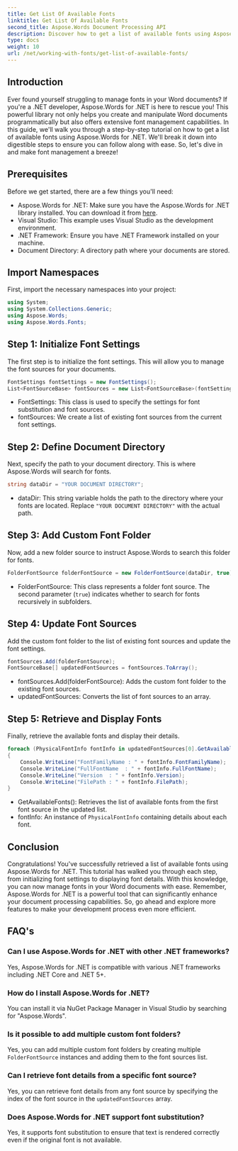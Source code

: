 ```yaml
---
title: Get List Of Available Fonts
linktitle: Get List Of Available Fonts
second_title: Aspose.Words Document Processing API
description: Discover how to get a list of available fonts using Aspose.Words for .NET in this detailed step-by-step tutorial. Boost your font management skills.
type: docs
weight: 10
url: /net/working-with-fonts/get-list-of-available-fonts/
---
```

## Introduction

Ever found yourself struggling to manage fonts in your Word documents? If you're a .NET developer, Aspose.Words for .NET is here to rescue you! This powerful library not only helps you create and manipulate Word documents programmatically but also offers extensive font management capabilities. In this guide, we'll walk you through a step-by-step tutorial on how to get a list of available fonts using Aspose.Words for .NET. We'll break it down into digestible steps to ensure you can follow along with ease. So, let's dive in and make font management a breeze!

## Prerequisites

Before we get started, there are a few things you'll need:

- Aspose.Words for .NET: Make sure you have the Aspose.Words for .NET library installed. You can download it from [here](https://releases.aspose.com/words/net/).
- Visual Studio: This example uses Visual Studio as the development environment.
- .NET Framework: Ensure you have .NET Framework installed on your machine.
- Document Directory: A directory path where your documents are stored.

## Import Namespaces

First, import the necessary namespaces into your project:

```csharp
using System;
using System.Collections.Generic;
using Aspose.Words;
using Aspose.Words.Fonts;
```

## Step 1: Initialize Font Settings

The first step is to initialize the font settings. This will allow you to manage the font sources for your documents.

```csharp
FontSettings fontSettings = new FontSettings();
List<FontSourceBase> fontSources = new List<FontSourceBase>(fontSettings.GetFontsSources());
```

- FontSettings: This class is used to specify the settings for font substitution and font sources.
- fontSources: We create a list of existing font sources from the current font settings.

## Step 2: Define Document Directory

Next, specify the path to your document directory. This is where Aspose.Words will search for fonts.

```csharp
string dataDir = "YOUR DOCUMENT DIRECTORY";
```

- dataDir: This string variable holds the path to the directory where your fonts are located. Replace `"YOUR DOCUMENT DIRECTORY"` with the actual path.

## Step 3: Add Custom Font Folder

Now, add a new folder source to instruct Aspose.Words to search this folder for fonts.

```csharp
FolderFontSource folderFontSource = new FolderFontSource(dataDir, true);
```

- FolderFontSource: This class represents a folder font source. The second parameter (`true`) indicates whether to search for fonts recursively in subfolders.

## Step 4: Update Font Sources

Add the custom font folder to the list of existing font sources and update the font settings.

```csharp
fontSources.Add(folderFontSource);
FontSourceBase[] updatedFontSources = fontSources.ToArray();
```

- fontSources.Add(folderFontSource): Adds the custom font folder to the existing font sources.
- updatedFontSources: Converts the list of font sources to an array.

## Step 5: Retrieve and Display Fonts

Finally, retrieve the available fonts and display their details.

```csharp
foreach (PhysicalFontInfo fontInfo in updatedFontSources[0].GetAvailableFonts())
{
    Console.WriteLine("FontFamilyName : " + fontInfo.FontFamilyName);
    Console.WriteLine("FullFontName  : " + fontInfo.FullFontName);
    Console.WriteLine("Version  : " + fontInfo.Version);
    Console.WriteLine("FilePath : " + fontInfo.FilePath);
}
```

- GetAvailableFonts(): Retrieves the list of available fonts from the first font source in the updated list.
- fontInfo: An instance of `PhysicalFontInfo` containing details about each font.

## Conclusion

Congratulations! You've successfully retrieved a list of available fonts using Aspose.Words for .NET. This tutorial has walked you through each step, from initializing font settings to displaying font details. With this knowledge, you can now manage fonts in your Word documents with ease. Remember, Aspose.Words for .NET is a powerful tool that can significantly enhance your document processing capabilities. So, go ahead and explore more features to make your development process even more efficient.

## FAQ's

### Can I use Aspose.Words for .NET with other .NET frameworks?
Yes, Aspose.Words for .NET is compatible with various .NET frameworks including .NET Core and .NET 5+.

### How do I install Aspose.Words for .NET?
You can install it via NuGet Package Manager in Visual Studio by searching for "Aspose.Words".

### Is it possible to add multiple custom font folders?
Yes, you can add multiple custom font folders by creating multiple `FolderFontSource` instances and adding them to the font sources list.

### Can I retrieve font details from a specific font source?
Yes, you can retrieve font details from any font source by specifying the index of the font source in the `updatedFontSources` array.

### Does Aspose.Words for .NET support font substitution?
Yes, it supports font substitution to ensure that text is rendered correctly even if the original font is not available.
